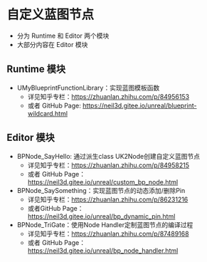 # 自定义蓝图节点

- 分为 Runtime 和 Editor 两个模块
- 大部分内容在 Editor 模块

## Runtime 模块

- UMyBlueprintFunctionLibrary：实现蓝图模板函数
    * 详见知乎专栏：https://zhuanlan.zhihu.com/p/84956153
    * 或者 GitHub Page: https://neil3d.gitee.io/unreal/blueprint-wildcard.html

## Editor 模块

- BPNode_SayHello: 通过派生class UK2Node创建自定义蓝图节点
    * 详见知乎专栏：https://zhuanlan.zhihu.com/p/84958215
    * 或者 GitHub Page：https://neil3d.gitee.io/unreal/custom_bp_node.html
- BPNode_SaySomething：实现蓝图节点的动态添加/删除Pin
    * 详见知乎专栏：https://zhuanlan.zhihu.com/p/86231216
    * 或者GitHub Page： https://neil3d.gitee.io/unreal/bp_dynamic_pin.html
- BPNode_TriGate：使用Node Handler定制蓝图节点的编译过程
    * 详见知乎专栏：https://zhuanlan.zhihu.com/p/87489168
    * 或者 GitHub Page：https://neil3d.gitee.io/unreal/bp_node_handler.html